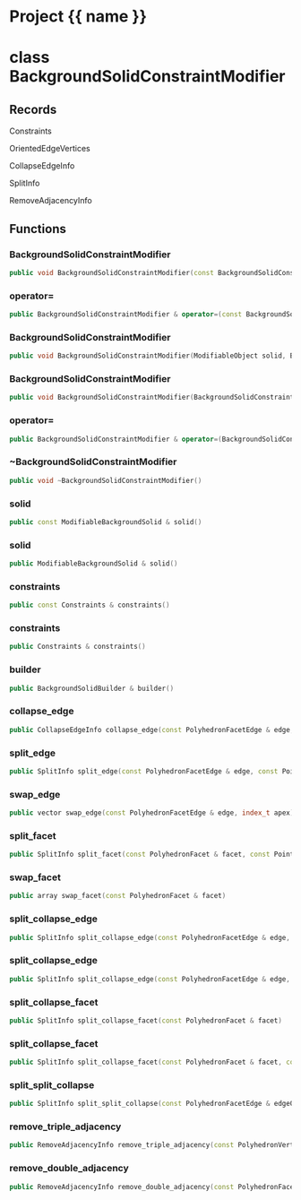 <script setup>
import {useRoute} from 'vitepress'
const {path} = useRoute()
const tokens = path.split('/')
const words = tokens[2].split('-');
for (let i = 0; i < words.length; i++) {
    words[i] = words[i].charAt(0).toUpperCase() + words[i].slice(1);
    words[i] = words[i].replace('geode', 'Geode')
}
const name = words.join('-');
</script>
# Project {{ name }}

# class BackgroundSolidConstraintModifier


## Records

Constraints

OrientedEdgeVertices

CollapseEdgeInfo

SplitInfo

RemoveAdjacencyInfo



## Functions

### BackgroundSolidConstraintModifier

```cpp
public void BackgroundSolidConstraintModifier(const BackgroundSolidConstraintModifier & )
```


### operator=

```cpp
public BackgroundSolidConstraintModifier & operator=(const BackgroundSolidConstraintModifier & )
```


### BackgroundSolidConstraintModifier

```cpp
public void BackgroundSolidConstraintModifier(ModifiableObject solid, BackgroundSolidBuilder & builder, Constraints constraints)
```


### BackgroundSolidConstraintModifier

```cpp
public void BackgroundSolidConstraintModifier(BackgroundSolidConstraintModifier && other)
```


### operator=

```cpp
public BackgroundSolidConstraintModifier & operator=(BackgroundSolidConstraintModifier && other)
```


### ~BackgroundSolidConstraintModifier

```cpp
public void ~BackgroundSolidConstraintModifier()
```


### solid

```cpp
public const ModifiableBackgroundSolid & solid()
```


### solid

```cpp
public ModifiableBackgroundSolid & solid()
```


### constraints

```cpp
public const Constraints & constraints()
```


### constraints

```cpp
public Constraints & constraints()
```


### builder

```cpp
public BackgroundSolidBuilder & builder()
```


### collapse_edge

```cpp
public CollapseEdgeInfo collapse_edge(const PolyhedronFacetEdge & edge, const OrientedEdgeVertices & edge_vertices)
```


### split_edge

```cpp
public SplitInfo split_edge(const PolyhedronFacetEdge & edge, const Point3D & point)
```


### swap_edge

```cpp
public vector swap_edge(const PolyhedronFacetEdge & edge, index_t apex)
```


### split_facet

```cpp
public SplitInfo split_facet(const PolyhedronFacet & facet, const Point3D & point)
```


### swap_facet

```cpp
public array swap_facet(const PolyhedronFacet & facet)
```


### split_collapse_edge

```cpp
public SplitInfo split_collapse_edge(const PolyhedronFacetEdge & edge, index_t apex)
```


### split_collapse_edge

```cpp
public SplitInfo split_collapse_edge(const PolyhedronFacetEdge & edge, index_t apex, const Point3D & point)
```


### split_collapse_facet

```cpp
public SplitInfo split_collapse_facet(const PolyhedronFacet & facet)
```


### split_collapse_facet

```cpp
public SplitInfo split_collapse_facet(const PolyhedronFacet & facet, const Point3D & point)
```


### split_split_collapse

```cpp
public SplitInfo split_split_collapse(const PolyhedronFacetEdge & edge0, const PolyhedronFacetEdge & edge1, const Point3D & point)
```


### remove_triple_adjacency

```cpp
public RemoveAdjacencyInfo remove_triple_adjacency(const PolyhedronVertex & vertex)
```


### remove_double_adjacency

```cpp
public RemoveAdjacencyInfo remove_double_adjacency(const PolyhedronFacetEdge & edge)
```




